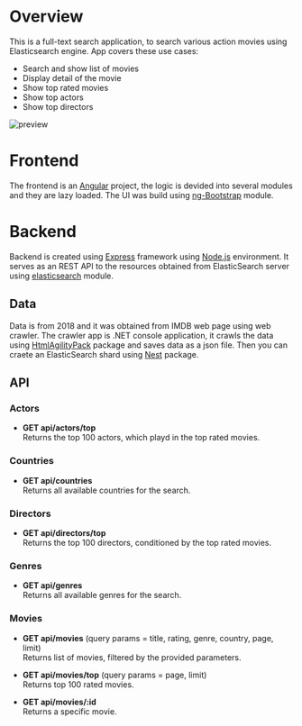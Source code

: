 # Overview
This is a full-text search application, to search various action movies using Elasticsearch engine. App covers these use cases:

- Search and show list of movies 
- Display detail of the movie
- Show top rated movies 
- Show top actors
- Show top directors

![preview](preview.gif)

# Frontend
The frontend is an [Angular](https://angular.io/) project, the logic is devided into several modules and they are lazy loaded. The UI was build using [ng-Bootstrap](https://ng-bootstrap.github.io/#/home) module. 

# Backend
Backend is created using [Express](https://expressjs.com/) framework using [Node.js](https://nodejs.org/en/) environment. It serves as an REST API to the resources obtained from ElasticSearch server using [elasticsearch](https://www.npmjs.com/package/elasticsearch) module. 

## Data
Data is from 2018 and it was obtained from IMDB web page using web crawler. The crawler app is .NET console application, it crawls the data using [HtmlAgilityPack](https://www.nuget.org/packages/HtmlAgilityPack/) package and saves data as a json file. Then you can craete an ElasticSearch shard using [Nest](https://www.nuget.org/packages/Nest) package. 

## API

### Actors
- **GET api/actors/top** <br>
Returns the top 100 actors, which playd in the top rated movies. 

### Countries
- **GET api/countries** <br>
Returns all available countries for the search. 

### Directors
- **GET api/directors/top** <br>
Returns the top 100 directors, conditioned by the top rated movies. 
### Genres
- **GET api/genres** <br>
Returns all available genres for the search. 

### Movies
- **GET api/movies** (query params = title, rating, genre, country, page, limit)<br>
Returns list of movies, filtered by the provided parameters.

- **GET api/movies/top** (query params = page, limit)<br>
Returns top 100 rated movies.

- **GET api/movies/:id** <br>
Returns a specific movie.
